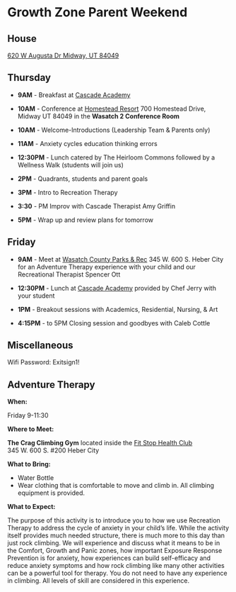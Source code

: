 # Growth Zone Parent Weekend


## House

[620 W Augusta Dr Midway, UT 84049]


## Thursday

- **9AM** - Breakfast at [Cascade Academy]

- **10AM** - Conference at [Homestead Resort] 700 Homestead Drive, Midway UT 84049 in the **Wasatch 2 Conference Room**

- **10AM** - Welcome-Introductions (Leadership Team & Parents only)

- **11AM** - Anxiety cycles education thinking errors

- **12:30PM** - Lunch catered by The Heirloom Commons followed by a Wellness Walk (students will join us)

- **2PM** - Quadrants, students and parent goals

- **3PM** - Intro to Recreation Therapy

- **3:30** - PM Improv with Cascade Therapist Amy Griffin

- **5PM** - Wrap up and review plans for tomorrow


## Friday

- **9AM** - Meet at [Wasatch County Parks & Rec] 345 W. 600 S. Heber City for an Adventure Therapy
  experience with your child and our Recreational Therapist Spencer Ott

- **12:30PM** - Lunch at [Cascade Academy] provided by Chef Jerry with your student

- **1PM** - Breakout sessions with Academics, Residential, Nursing, & Art

- **4:15PM** - to 5PM Closing session and goodbyes with Caleb Cottle


## Miscellaneous

Wifi Password: Exitsign1!


## Adventure Therapy

**When:**

Friday 9-11:30

**Where to Meet:**

**The Crag Climbing Gym** located inside the [Fit Stop Health Club] \
345 W. 600 S. #200 Heber City

**What to Bring:**

- Water Bottle
- Wear clothing that is comfortable to move and climb in. All climbing equipment is provided.

**What to Expect:**

The purpose of this activity is to introduce you to how we use Recreation Therapy to address the
cycle of anxiety in your child’s life. While the activity itself provides much needed structure,
there is much more to this day than just rock climbing. We will experience and discuss what it means
to be in the Comfort, Growth and Panic zones, how important Exposure Response Prevention is for
anxiety, how experiences can build self-efficacy and reduce anxiety symptoms and how rock climbing
like many other activities can be a powerful tool for therapy. You do not need to have any
experience in climbing. All levels of skill are considered in this experience.

[620 W Augusta Dr Midway, UT 84049]: https://maps.apple.com/?address=620%20W%20Augusta%20Dr,%20Midway,%20UT%20%2084049,%20United%20States&ll=40.525798,-111.484890&q=620%20W%20Augusta%20Dr
[Cascade Academy]: https://maps.apple.com/?address=430%20W%20200%20N,%20Midway,%20UT%20%2084049,%20United%20States&auid=6430017262638845334&ll=40.516788,-111.481495&lsp=9902&q=Cascade%20Academy
[Fit Stop Health Club]: https://maps.apple.com/?address=345%20W%20600%20S,%20Heber%20City,%20UT%2084032,%20United%20States&auid=804705269332540380&ll=40.499259,-111.419743&lsp=9902&q=The%20Fit%20Stop%20Health%20Club
[Homestead Resort]: https://maps.apple.com/?address=700%20N%20Homestead%20Dr,%20Midway,%20UT%2084049,%20United%20States&auid=16918804290958853939&ll=40.523306,-111.484404&lsp=9902&q=Homestead%20Resort
[Wasatch County Parks & Rec]: https://maps.apple.com/?address=345%20W%20600%20S,%20Unit%20500,%20Heber%20City,%20UT%20%2084032,%20United%20States&auid=9204194569181464937&ll=40.499259,-111.419743&lsp=9902&q=Wasatch%20County%20Parks%20and%20Recreation
